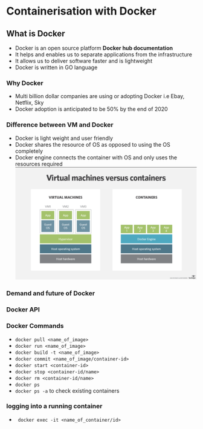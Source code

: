 # Containerisation with Docker

## What is Docker
- Docker is an open source platform **Docker hub documentation**
- It helps and enables us to separate applications from the infrastructure
- It allows us to deliver software faster and is lightweight 
- Docker is written in GO language
  
### Why Docker
- Multi billion dollar companies are using or adopting Docker i.e Ebay, Netflix, Sky
- Docker adoption is anticipated to be 50% by the end of 2020

### Difference between VM and Docker
- Docker is light weight and user friendly
- Docker shares the resource of OS as opposed to using the OS completely
- Docker engine connects the container with OS and only uses the resources required
![](images/vm_containers.png)

### Demand and future of Docker

### Docker API


### Docker Commands
- ``` docker pull <name_of_image> ```
- ``` docker run <name_of_image> ```
- ``` docker build -t <name_of_image> ```
- ``` docker commit <name_of_image/container-id> ```
- ``` docker start <container-id> ```
- ``` docker stop <container-id/name> ```
- ``` docker rm <container-id/name> ```
- ``` docker ps ```
- ``` docker ps -a ``` to check existing containers

### logging into a running container
- ``` docker exec -it <name_of_container/id>``` 
